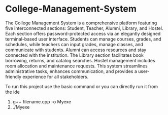 # College-Management-System

The College Management System is a comprehensive platform featuring five interconnected sections: Student, Teacher, Alumni, Library, and Hostel. Each section offers password-protected access via an elegantly designed terminal-based user interface. Students can manage courses, grades, and schedules, while teachers can input grades, manage classes, and communicate with students. Alumni can access resources and stay connected with the institution. The Library section facilitates book borrowing, returns, and catalog searches. Hostel management includes room allocation and maintenance requests. This system streamlines administrative tasks, enhances communication, and provides a user-friendly experience for all stakeholders.

To run this project use the basic command or you can directly run it from the ide
1. g++ filename.cpp -o Myexe
2. ./Myexe
